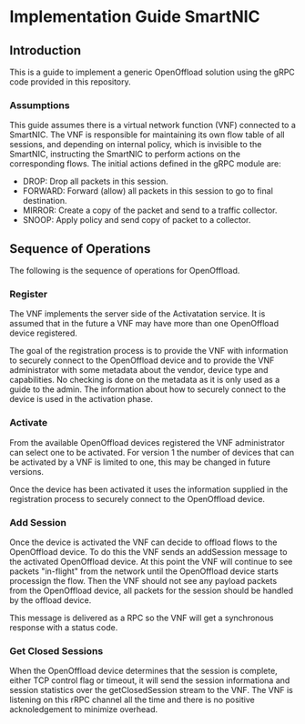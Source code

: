 # Implementation Guide SmartNIC

## Introduction

This is a guide to implement a generic OpenOffload solution using the gRPC code provided in this repository.

### Assumptions

This guide assumes there is a virtual network function (VNF) connected to a SmartNIC. The VNF is responsible for maintaining its own flow table of all sessions, and depending on internal policy, which is invisible to the SmartNIC, instructing the SmartNIC to perform actions on the corresponding flows. The initial actions defined in the  gRPC module are:

* DROP: Drop all packets in this session.
* FORWARD: Forward (allow) all packets in this session to go to final destination.
* MIRROR: Create a copy of the packet and send to a traffic collector.
* SNOOP: Apply policy and send copy of packet to a collector.

## Sequence of Operations

The following is the sequence of operations for OpenOffload.

### Register

The VNF implements the server side of the Activatation service. It is assumed that in the future a VNF may have more than one OpenOffload device registered.

The goal of the registration process is to provide the VNF with information to securely connect to the OpenOffload device and to provide the VNF administrator with some metadata about the vendor, device type and capabilities. No checking is done on the metadata as it is only used as a guide to the admin. The information about how to securely connect to the device is used in the activation phase.

### Activate

From the available OpenOffload devices registered the VNF administrator can select one to be activated. For version 1 the number of devices that can be activated by a VNF is limited to one, this may be changed in future versions.

Once the device has been activated it uses the information supplied in the registration process to securely connect to the OpenOffload device.

### Add Session

Once the device is activated the VNF can decide to offload flows to the OpenOffload device. To do this the VNF sends an addSession message to the activated OpenOffload device. At this point the VNF will continue to see packets "in-flight" from the network until the OpenOffload device starts processign the flow. Then the VNF should not see any payload packets from the OpenOffload device, all packets for the session should be handled by the offload device.

This message is delivered as a RPC so the VNF will get a synchronous response with a status code.

### Get Closed Sessions

When the OpenOffload device determines that the session is complete, either TCP control flag or timeout, it will send the session informationa and session statistics over the getClosedSession stream to the VNF. The VNF is listening on this rRPC channel all the time and there is no positive acknoledgement to minimize overhead.
